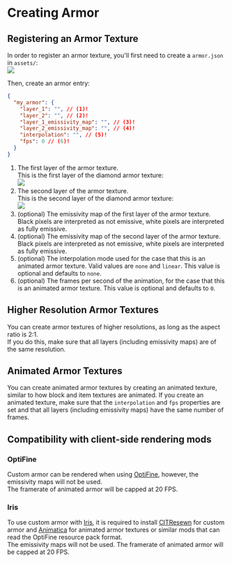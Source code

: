 # Creating Armor
## Registering an Armor Texture

In order to register an armor texture, you'll first need to create a `armor.json` in `assets/`:  
![](https://i.imgur.com/G3gVSO7.png)

Then, create an armor entry:
```json
{
  "my_armor": {
    "layer_1": "", // (1)!
    "layer_2": "", // (2)!
    "layer_1_emissivity_map": "", // (3)!
    "layer_2_emissivity_map": "", // (4)!
    "interpolation": "", // (5)!
    "fps": 0 // (6)!
  }
}
```

1. The first layer of the armor texture.  
   This is the first layer of the diamond armor texture:  
   ![](https://i.imgur.com/dguEiQo.png)
2. The second layer of the armor texture.  
    This is the second layer of the diamond armor texture:  
    ![](https://i.imgur.com/F2ORgNQ.png)
3. (optional) The emissivity map of the first layer of the armor texture. Black pixels are interpreted as not emissive, white
   pixels are interpreted as fully emissive.
4. (optional) The emissivity map of the second layer of the armor texture. Black pixels are interpreted as not emissive, white
   pixels are interpreted as fully emissive.
5. (optional) The interpolation mode used for the case that this is an animated armor texture.
   Valid values are `none` and `linear`. This value is optional and defaults to `none`.
6. (optional) The frames per second of the animation, for the case that this is an animated armor texture.
   This value is optional and defaults to `0`.

## Higher Resolution Armor Textures

You can create armor textures of higher resolutions, as long as the aspect ratio is 2:1.  
If you do this, make sure that all layers (including emissivity maps) are of the same resolution.

## Animated Armor Textures

You can create animated armor textures by creating an animated texture, similar to how block and item textures are animated.
If you create an animated texture, make sure that the `interpolation` and `fps` properties are set and that all layers
(including emissivity maps) have the same number of frames.

## Compatibility with client-side rendering mods

### OptiFine
Custom armor can be rendered when using [OptiFine](https://optifine.net), however, the emissivity maps will not be used.  
The framerate of animated armor will be capped at 20 FPS.

### Iris
To use custom armor with [Iris](https://irisshaders.net/), it is required to install
[CITResewn](https://www.curseforge.com/minecraft/mc-mods/cit-resewn) for custom armor and
[Animatica](https://www.curseforge.com/minecraft/mc-mods/animatica) for animated armor textures
or similar mods that can read the OptiFine resource pack format.  
The emissivity maps will not be used. The framerate of animated armor will be capped at 20 FPS.